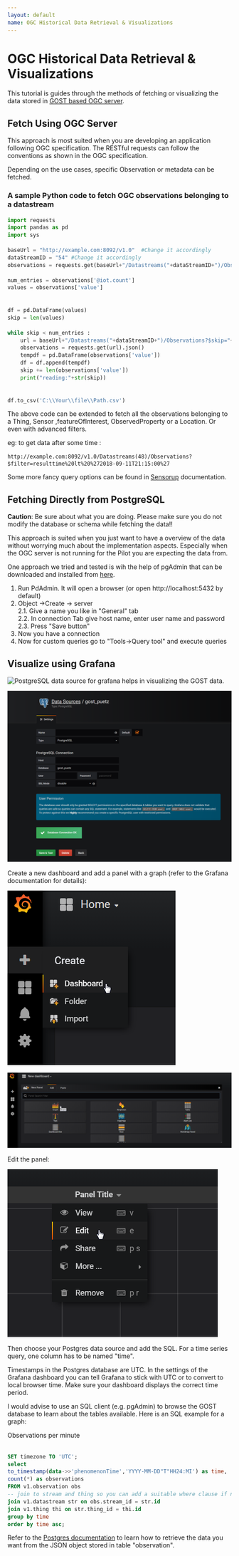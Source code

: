 ```yaml
---
layout: default
name: OGC Historical Data Retrieval & Visualizations
---
```


# OGC Historical Data Retrieval & Visualizations
This tutorial is guides through the methods of fetching or visualizing the data stored in [GOST based OGC server](https://github.com/gost/server).

## Fetch Using OGC Server
This approach is most suited when you are developing an application following OGC specification. The RESTful requests can follow the conventions as shown in the OGC specification.

Depending on the use cases, specific Observation or metadata can be fetched.

### A sample Python code to fetch OGC observations belonging to a datastream
```python
import requests
import pandas as pd
import sys
 
baseUrl = "http://example.com:8092/v1.0"  #Change it accordingly
dataStreamID = "54" #Change it accordingly
observations = requests.get(baseUrl+"/Datastreams("+dataStreamID+")/Observations?$count=true").json()
 
num_entries = observations['@iot.count']
values = observations['value']
 
 
df = pd.DataFrame(values)
skip = len(values)
 
while skip < num_entries :
    url = baseUrl+"/Datastreams("+dataStreamID+")/Observations?$skip="+str(skip)
    observations = requests.get(url).json()
    tempdf = pd.DataFrame(observations['value'])
    df = df.append(tempdf)
    skip += len(observations['value'])
    print("reading:"+str(skip))
 
     
df.to_csv('C:\\Your\\file\\Path.csv')
```
The above code can be extended to fetch all the observations belonging to a Thing, Sensor ,featureOfInterest, ObservedProperty or a Location. Or even with advanced filters.

eg: to get data after some time :
```
http://example.com:8092/v1.0/Datastreams(48)/Observations?$filter=resulttime%20lt%20%272018-09-11T21:15:00%27
```
Some more fancy query options can be found in [Sensorup](http://developers.sensorup.com/docs/) documentation.

## Fetching Directly from PostgreSQL
**Caution**: Be sure about what you are doing. Please make sure you do not modify the database or schema while fetching the data!!

This approach is suited when you just want to have a overview of the data without worrying much about the implementation aspects. Especially when the OGC server is not running for the Pilot you are expecting the data from.

One approach we tried and tested is wih the help of pgAdmin that can be downloaded and installed from [here](https://www.pgadmin.org/download/). 

1. Run PdAdmin. It will open a browser (or open http://localhost:5432 by default)
2. Object →Create → server  
  2.1. Give a name you like in "General" tab  
  2.2. In connection Tab give host name, enter user name and password  
  2.3. Press "Save button"
3. Now you have a connection
4. Now for custom queries go to "Tools→Query tool" and execute queries

## Visualize using Grafana
![PostgreSQL data source](https://grafana.com/grafana/plugins/postgres) for grafana helps in visualizing the GOST data.

![Create datasource](https://github.com/MONICA-Project/monica-project.github.io/raw/master/assets/img/Grafana_datasource.png)

Create a new dashboard and add a panel with a graph (refer to the Grafana documentation for details):

![Create dashboard](https://github.com/MONICA-Project/monica-project.github.io/raw/master/assets/img/grafana_create_dashboard.png)


![Create panel](https://github.com/MONICA-Project/monica-project.github.io/raw/master/assets/img/grafana_create_panel_with_graph.png)

Edit the panel:

![Edit panel](https://github.com/MONICA-Project/monica-project.github.io/raw/master/assets/img/grafana_edit_panel.png)

Then choose your Postgres data source and add the SQL. For a time series query, one column has to be named "time".

Timestamps in the Postgres database are UTC. In the settings of the Grafana dashboard you can tell Grafana to stick with UTC or to convert to local browser time. Make sure your dashboard displays the correct time period.

I would advise to use an SQL client (e.g. pgAdmin) to browse the GOST database to learn about the tables available. Here is an SQL example for a graph:

Observations per minute
```sql

SET timezone TO 'UTC';
select
to_timestamp(data->>'phenomenonTime','YYYY-MM-DD"T"HH24:MI') as time,
count(*) as observations
FROM v1.observation obs
-- join to stream and thing so you can add a suitable where clause if needed
join v1.datastream str on obs.stream_id = str.id
join v1.thing thi on str.thing_id = thi.id
group by time
order by time asc;
```

Refer to the [Postgres documentation](https://www.postgresql.org/docs/current/functions-json.html) to learn how to retrieve the data you want from the JSON object stored in table "observation".